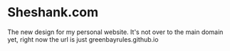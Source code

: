 # Sheshank.com
The new design for my personal website.
It's not over to the main domain yet, right now the url is just greenbayrules.github.io
